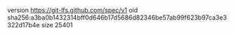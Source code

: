 version https://git-lfs.github.com/spec/v1
oid sha256:a3ba0b1432314bff0d646b17d5686d82346be57ab99f623b97ca3e3322d17b4e
size 25401
